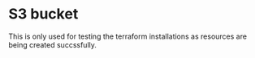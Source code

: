# S3 bucket

This is only used for testing the terraform installations as resources are being created succssfully. 
